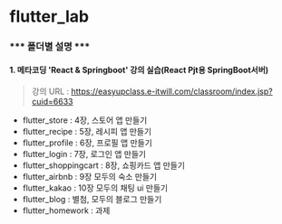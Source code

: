 # flutter_lab
###
### *** 폴더별 설명 ***
####
#### 1. 메타코딩 'React & Springboot' 강의 실습(React Pjt용 SpringBoot서버)
> 강의 URL : https://easyupclass.e-itwill.com/classroom/index.jsp?cuid=6633 
+ flutter_store : 4장, 스토어 앱 만들기		 
+ flutter_recipe : 5장, 레시피 앱 만들기
+ flutter_profile : 6장, 프로필 앱 만들기
+ flutter_login : 7장, 로그인 앱 만들기 
+ flutter_shoppingcart : 8장, 쇼핑카드 앱 만들기
+ flutter_airbnb : 9장 모두의 숙소 만들기
+ flutter_kakao : 10장 모두의 채팅 ui 만들기
+ flutter_blog : 별첨, 모두의 블로그 만들기
+ flutter_homework : 과제
